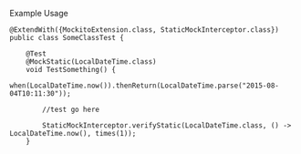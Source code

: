 Example Usage

    @ExtendWith({MockitoExtension.class, StaticMockInterceptor.class})
    public class SomeClassTest {

        @Test
        @MockStatic(LocalDateTime.class)
        void TestSomething() {
            when(LocalDateTime.now()).thenReturn(LocalDateTime.parse("2015-08-04T10:11:30"));

            //test go here

            StaticMockInterceptor.verifyStatic(LocalDateTime.class, () -> LocalDateTime.now(), times(1));
        }
